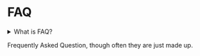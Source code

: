 # FAQ

<details>
  <summary>What is FAQ?</sumarry>
  <p>Frequently Asked Question, though often they are just made up.
</details>
